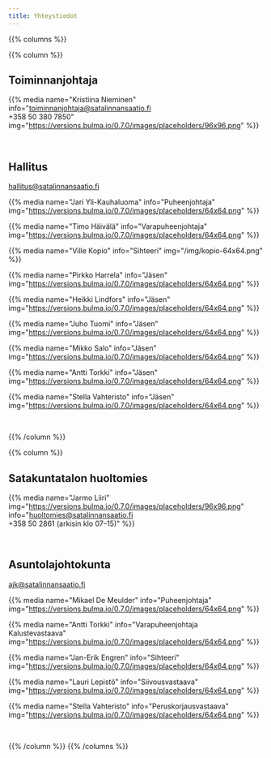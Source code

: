 ```yaml
---
title: Yhteystiedot
---
```


{{% columns %}}

{{% column %}}

Toiminnanjohtaja
----------------
{{% media 
    name="Kristiina Nieminen"
    info="toiminnanjohtaja@satalinnansaatio.fi<br>+358 50 380 7850"
    img="https://versions.bulma.io/0.7.0/images/placeholders/96x96.png"
%}}


<br>

Hallitus
--------
hallitus@satalinnansaatio.fi

{{% media 
    name="Jari Yli-Kauhaluoma"
    info="Puheenjohtaja"
    img="https://versions.bulma.io/0.7.0/images/placeholders/64x64.png"
%}}

{{% media 
    name="Timo Häivälä"
    info="Varapuheenjohtaja"
    img="https://versions.bulma.io/0.7.0/images/placeholders/64x64.png"
%}}

{{% media 
    name="Ville Kopio"
    info="Sihteeri"
    img="/img/kopio-64x64.png"
%}}

{{% media 
    name="Pirkko Harrela"
    info="Jäsen"
    img="https://versions.bulma.io/0.7.0/images/placeholders/64x64.png"
%}}

{{% media 
    name="Heikki Lindfors"
    info="Jäsen"
    img="https://versions.bulma.io/0.7.0/images/placeholders/64x64.png"
%}}

{{% media 
    name="Juho Tuomi"
    info="Jäsen"
    img="https://versions.bulma.io/0.7.0/images/placeholders/64x64.png"
%}}

{{% media 
    name="Mikko Salo"
    info="Jäsen"
    img="https://versions.bulma.io/0.7.0/images/placeholders/64x64.png"
%}}

{{% media 
    name="Antti Torkki"
    info="Jäsen"
    img="https://versions.bulma.io/0.7.0/images/placeholders/64x64.png"
%}}

{{% media 
    name="Stella Vahteristo"
    info="Jäsen"
    img="https://versions.bulma.io/0.7.0/images/placeholders/64x64.png"
%}}

<br>

{{% /column %}}

{{% column %}}

Satakuntatalon huoltomies
-------------------------
{{% media 
    name="Jarmo Liiri"
    img="https://versions.bulma.io/0.7.0/images/placeholders/96x96.png"
    info="huoltomies@satalinnansaatio.fi<br>+358 50 2861 (arkisin klo 07–15)"
%}}

<br>

Asuntolajohtokunta
------------------
ajk@satalinnansaatio.fi

{{% media 
    name="Mikael De Meulder"
    info="Puheenjohtaja"
    img="https://versions.bulma.io/0.7.0/images/placeholders/64x64.png"
%}}

{{% media 
    name="Antti Torkki"
    info="Varapuheenjohtaja<br>Kalustevastaava"
    img="https://versions.bulma.io/0.7.0/images/placeholders/64x64.png"
%}}

{{% media 
    name="Jan-Erik Engren"
    info="Sihteeri"
    img="https://versions.bulma.io/0.7.0/images/placeholders/64x64.png"
%}}

{{% media 
    name="Lauri Lepistö"
    info="Siivousvastaava"
    img="https://versions.bulma.io/0.7.0/images/placeholders/64x64.png"
%}}

{{% media 
    name="Stella Vahteristo"
    info="Peruskorjausvastaava"
    img="https://versions.bulma.io/0.7.0/images/placeholders/64x64.png"
%}}

<br>

{{% /column %}}
{{% /columns %}}
